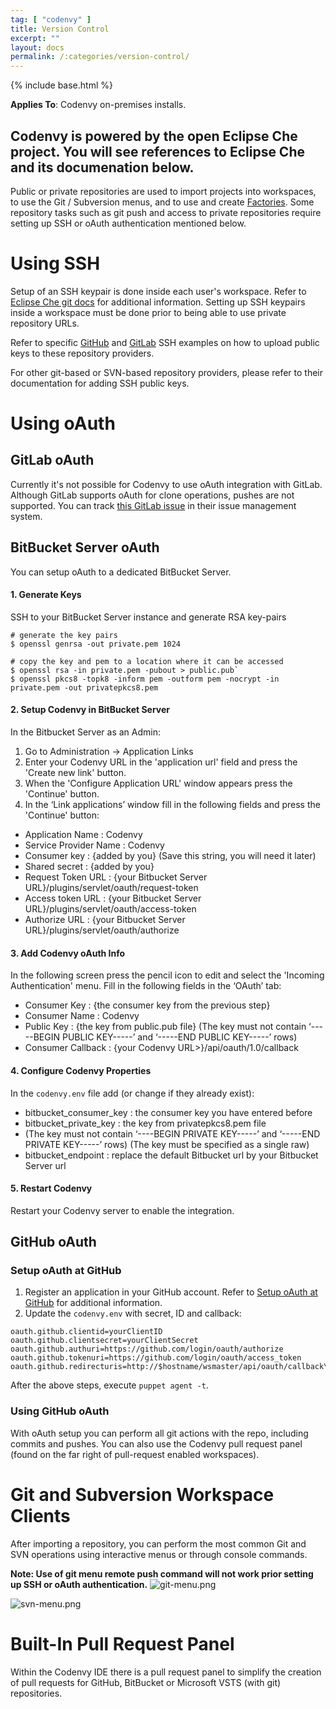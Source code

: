 ```yaml
---
tag: [ "codenvy" ]
title: Version Control
excerpt: ""
layout: docs
permalink: /:categories/version-control/
---
```

{% include base.html %}

**Applies To**: Codenvy on-premises installs.

Codenvy is powered by the open Eclipse Che project. You will see references to Eclipse Che and its documenation below.
---

Public or private repositories are used to import projects into workspaces, to use the Git / Subversion menus, and to use and create [Factories]({{base}}/docs/integration-guide/workspace-automation/index.html). Some repository tasks such as git push and access to private repositories require setting up SSH or oAuth authentication mentioned below.

# Using SSH  
Setup of an SSH keypair is done inside each user's workspace. Refer to [Eclipse Che git docs]() for additional information. Setting up SSH keypairs inside a workspace must be done prior to being able to use private repository URLs.

Refer to specific [GitHub]() and [GitLab]() SSH examples on how to upload public keys to these repository providers.

For other git-based or SVN-based repository providers, please refer to their documentation for adding SSH public keys.

# Using oAuth  
## GitLab oAuth
Currently it's not possible for Codenvy to use oAuth integration with GitLab. Although GitLab supports oAuth for clone operations, pushes are not supported. You can track [this GitLab issue](https://gitlab.com/gitlab-org/gitlab-ce/issues/18106) in their issue management system.

## BitBucket Server oAuth
You can setup oAuth to a dedicated BitBucket Server.
#### 1. Generate Keys
SSH to your BitBucket Server instance and generate RSA key-pairs
```shell
# generate the key pairs
$ openssl genrsa -out private.pem 1024

# copy the key and pem to a location where it can be accessed
$ openssl rsa -in private.pem -pubout > public.pub`
$ openssl pkcs8 -topk8 -inform pem -outform pem -nocrypt -in private.pem -out privatepkcs8.pem 
```
#### 2. Setup Codenvy in BitBucket Server
In the Bitbucket Server as an Admin:

1. Go to Administration -> Application Links
2. Enter your Codenvy URL in the 'application url' field and press the 'Create new link' button.
3. When  the 'Configure Application URL' window appears press the 'Continue' button.
4. In the ‘Link applications’ window fill in the following fields and press the 'Continue' button:
  - Application Name : Codenvy
  - Service Provider Name : Codenvy
  - Consumer key : {added by you} (Save this string, you will need it later)
  - Shared secret : {added by you} 
  - Request Token URL : {your Bitbucket Server URL}/plugins/servlet/oauth/request-token
  - Access token URL : {your Bitbucket Server URL}/plugins/servlet/oauth/access-token
  - Authorize URL : {your Bitbucket Server URL}/plugins/servlet/oauth/authorize

#### 3. Add Codenvy oAuth Info
In the following screen press the pencil icon to edit and select the 'Incoming Authentication' menu. Fill in the following fields in the ‘OAuth’ tab:
- Consumer Key : {the consumer key from the previous step}
- Consumer Name : Codenvy
- Public Key : {the key from public.pub file} (The key must not contain ‘-----BEGIN PUBLIC KEY-----’ and ‘-----END PUBLIC KEY-----’ rows)
- Consumer Callback : {your Codenvy URL>}/api/oauth/1.0/callback

#### 4. Configure Codenvy Properties
In the `codenvy.env` file add (or change if they already exist):
- bitbucket_consumer_key : the consumer key you have entered before
- bitbucket_private_key : the key from privatepkcs8.pem file 
- (The key must not contain ‘----BEGIN PRIVATE KEY-----’ and ‘-----END PRIVATE KEY-----’ rows) (The key must be specified as a single raw)
- bitbucket_endpoint : replace the default Bitbucket url by your Bitbucket Server url

#### 5. Restart Codenvy
Restart your Codenvy server to enable the integration.

## GitHub oAuth
### Setup oAuth at GitHub
1. Register an application in your GitHub account. Refer to [Setup oAuth at GitHub]() for additional information.
2. Update the `codenvy.env` with secret, ID and callback:
```text  
oauth.github.clientid=yourClientID
oauth.github.clientsecret=yourClientSecret
oauth.github.authuri=https://github.com/login/oauth/authorize
oauth.github.tokenuri=https://github.com/login/oauth/access_token
oauth.github.redirecturis=http://$hostname/wsmaster/api/oauth/callback\
```
After the above steps, execute `puppet agent -t`.

### Using GitHub oAuth
With oAuth setup you can perform all git actions with the repo, including commits and pushes. You can also use the Codenvy pull request panel (found on the far right of pull-request enabled workspaces).

# Git and Subversion Workspace Clients
After importing a repository, you can perform the most common Git and SVN operations using interactive menus or through console commands.

**Note: Use of git menu remote push command will not work prior setting up SSH or oAuth authentication.**
![git-menu.png]({{base}}/docs/assets/imgs/codenvy/git-menu.png)

![svn-menu.png]({{base}}/docs/assets/imgs/codenvy/svn-menu.png)

# Built-In Pull Request Panel
Within the Codenvy IDE there is a pull request panel to simplify the creation of pull requests for GitHub, BitBucket or Microsoft VSTS (with git) repositories.
